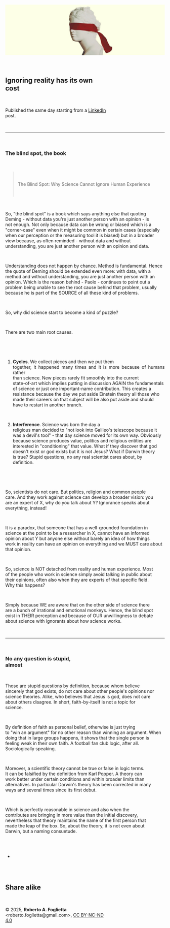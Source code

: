 <div id="firstdiv" created=":EN" style="max-width: 800px; margin: auto; white-space: pre-wrap; text-align: justify;">
<style>#printlink { display: inline; } @page { size: a4; margin: 0.36in 13.88mm 0.50in 13.88mm; zoom: 100%; } @media print { html { zoom: 100%; } }</style>

<div align="center"><img class="bwsketch" src="img/304-ignoring-reality-has-its-own-cost.jpg" width="800"><br></div>

## Ignoring reality has its own cost

Published the same day starting from a [LinkedIn](https://www.linkedin.com/posts/robertofoglietta_ignoring-reality-has-its-own-cost-the-blind-activity-7303701155354677249-5hLI) post.

---

### The blind spot, the book

> The Blind Spot: Why Science Cannot Ignore Human Experience

So, "the blind spot" is a book which says anything else that quoting Deming - without data you're just another person with an opinion - is not enough. Not only because data can be wrong or biased which is a "corner-case" even when it might be common in certain cases (especially when our perception or the measuring tool it is biased) but in a broader view because, as often reminded - without data and without understanding, you are just another person with an opinion and data.

Understanding does not happen by chance. Method is fundamental. Hence the quote of Deming should be extended even more: with data, with a method and without understanding, you are just another person with an opinion. Which is the reason behind - Paolo - continues to point out a problem being unable to see the root cause behind that problem, usually because he is part of the SOURCE of all these kind of problems.

So, why did science start to become a kind of puzzle?

There are two main root causes.

1. **Cycles**. We collect pieces and then we put them together, it happened many times and it is more because of humans rather than science. New pieces rarely fit smoothly into the current state-of-art which implies putting in discussion AGAIN the fundamentals of science or just one important-name contribution. This creates a resistance because the day we put aside Einstein theory all those who made their careers on that subject will be also put aside and should have to restart in another branch.

2. **Interference**. Science was born the day a religious man decided to "not look into Galileo's telescope because it was a devil's tool" - that day science moved for its own way. Obviously because science produces value, politics and religious entities are interested in "conditioning" that value. What if they discover that god doesn't exist or god exists but it is not Jesus? What if Darwin theory is true? Stupid questions, no any real scientist cares about, by definition.

So, scientists do not care. But politics, religion and common people care. And they work against science can develop a broader vision: you are an expert of X, why do you talk about Y? Ignorance speaks about everything, instead!

It is a paradox, that someone that has a well-grounded foundation in science at the point to be a researcher in X, cannot have an informed opinion about Y but anyone else without barely an idea of how things work in reality can have an opinion on everything and we MUST care about that opinion.

So, science is NOT detached from reality and human experience. Most of the people who work in science simply avoid talking in public about their opinions, often also when they are experts of that specific field. Why this happens?

Simply because WE are aware that on the other side of science there are a bunch of irrational and emotional monkeys. Hence, the blind spot exist in THEIR perception and because of OUR unwillingness to debate about science with ignorants about how science works.

---

### No any question is stupid, almost

Those are stupid questions by definition, because whom believe sincerely that god exists, do not care about other people's opinions nor science theories. Alike, who believes that Jesus is god, does not care about others disagree. In short, faith-by-itself is not a topic for science.

By definition of faith as personal belief, otherwise is just trying to "win an argument" for no other reason than winning an argument. When doing that in large groups happens, it shows that the single person is feeling weak in their own faith. A football fan club logic, after all. Sociologically speaking.

Moreover, a scientific theory cannot be true or false in logic terms. It can be falsified by the definition from Karl Popper. A theory can work better under certain conditions and within broader limits than alternatives. In particular Darwin's theory has been corrected in many ways and several times since its first debut.

Which is perfectly reasonable in science and also when the contributes are bringing in more value than the initial discovery, nevertheless that theory maintains the name of the first person that made the leap of the box. So, about the theory, it is not even about Darwin, but a naming consuetude.

+

## Share alike

&copy; 2025, **Roberto A. Foglietta** &lt;roberto.foglietta<span>@</span>gmail.com&gt;, [CC BY-NC-ND 4.0](https://creativecommons.org/licenses/by-nc-nd/4.0/)

</div>
